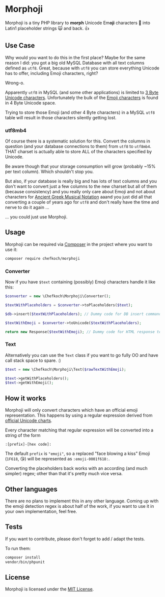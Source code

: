 # Morphoji

Morphoji is a tiny PHP library to **morph** Unicode Em**oji** characters 🤗 into 
Latin1 placeholder strings 🙀 and back. 👍

## Use Case

Why would you want to do this in the first place? Maybe for the same reason I
did: you got a big old MySQL Database with all text columns defined as `utf8`.
Great, because with `utf8` you can store everything Unicode has to offer, 
including Emoji characters, right?

Wrong-o.

Apparently `utf8` in MySQL (and some other applications) is limited to [3 Byte 
Unicode characters](https://en.wikipedia.org/wiki/UTF-8#Description). 
Unfortunately the bulk of the 
[Emoji characters](https://unicode-table.com/en/#emoticons) is found in 4 Byte
Unicode space.

Trying to store those Emoji (and other 4 Byte characters) in a MySQL `utf8`
table will result in those characters silently getting lost.

### utf8mb4

Of course there is a systematic solution for this. Convert the columns in 
question (and your database connections to them) from `utf8` to `utf8mb4`. THAT
charset is actually able to store ALL of the characters specified by Unicode.

Be aware though that your storage consumption will grow (probably ~15% per text 
column). Which shouldn't stop you.

But also, if your database is really big and has lots of text columns and you
don't want to convert just a few columns to the new charset but all of them
(because consistency) and you really only care about Emoji and not about 
characters for 
[Ancient Greek Musical Notation](https://unicode-table.com/en/#ancient-greek-musical-notation) 
aaand you just did all that converting a couple of years ago for `utf8` and 
don't really have the time and nerve to do it again ...

... you could just use Morphoji. 

## Usage

Morphoji can be required via [Composer](https://getcomposer.org) in the project
where you want to use it:

```bash
composer require chefkoch/morphoji
```

### Converter

Now if you have `$text` containing (possibly) Emoji characters handle it like 
this:

```php
$converter = new \Chefkoch\Morphoji\Converter();

$textWithPlaceholders = $converter->toPlaceholders($text);

$db->insert($textWithPlaceholders); // Dummy code for DB insert command.

$textWithEmoji = $converter->toUnicode($textWithPlaceholders);

return new Response($textWithEmoji); // Dummy code for HTML response to browser.
```

### Text

Alternatively you can use the `Text` class if you want to go fully OO and have
call stack space to spare. :)

```php
$text = new \Chefkoch\Morphoji\Text($rawTextWithEmoji);

$text->getWithPlaceholders();
$text->getWithEmoji();
```

## How it works

Morphoji will only convert characters which have an official emoji 
representation. This happens by using a regular expression derived from 
[official Unicode charts](http://www.unicode.org/Public/emoji/5.0/).

Every character matching that regular expression will be converted into a
string of the form

```
:[prefix]-[hex code]:
```

The default `prefix` is `"emoji"`, so a replaced "face blowing a kiss" Emoji
(`1F618`, 😘) will be represented as `:emoji-0001f618:`.

Converting the placeholders back works with an according (and much simpler) 
regex; other than that it's pretty much vice versa.

## Other languages

There are no plans to implement this in any other language. Coming up with the
emoji detection regex is about half of the work, if you want to use it in your
own implementation, feel free.

## Tests

If you want to contribute, please don't forget to add / adapt the tests.

To run them:

```bash
composer install
vendor/bin/phpunit
```

## License

Morphoji is licensed under the [MIT License](LICENSE).
